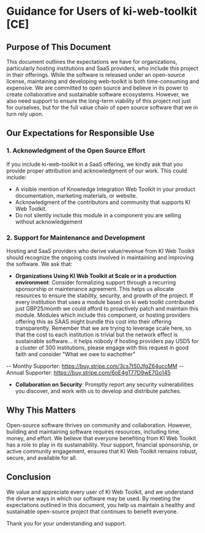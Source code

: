 
# Guidance for Users of ki-web-toolkit [CE]

## Purpose of This Document

This document outlines the expectations we have for organizations, particularly hosting institutions and SaaS providers, who include this project in their offerings. While the software is released under an open-source license, maintaining and developing web-toolkit is both time-consuming and expensive. We are committed to open source and believe in its power to create collaborative and sustainable software ecosystems. However, we also need support to ensure the long-term viability of this project not just for ourselves, but for the full value chain of open source software that we in turn rely upon.

## Our Expectations for Responsible Use

### 1. Acknowledgment of the Open Source Effort

If you include ki-web-toolkit in a SaaS offering, we kindly ask that you provide proper attribution and acknowledgment of our work. This could include:

- A visible mention of Knowledge Integration Web Toolkit in your product documentation, marketing materials, or website.
- Acknowledgment of the contributors and community that supports KI Web Toolkit.
- Do not silently include this module in a component you are selling without acknowledgement

### 2. Support for Maintenance and Development

Hosting and SaaS providers who derive value/revenue from KI Web Toolkit should recognize the ongoing costs involved in maintaining and improving the software. We ask that:

- **Organizations Using KI Web Toolkit at Scale or in a production environment**: Consider formalizing support through a recurring sponsorship or maintenance agreement. This helps us allocate resources to ensure the stability, security, and growth of the project. If every institution that uses a module based on ki web toolkt contributed just GBP25/month we could afford to proactively patch and maintain this module. Modules which include this component, or hosting providers offering this as SAAS might bundle this cost into their offering transparently. Remember that we are trying to leverage scale here, so that the cost to each institution is trivial but the network effect is sustainable software... it helps nobody if hosting providers pay USD5 for a cluster of 300 institutions, please engage with this request in good faith and consider "What we owe to eachother"

-- Monthy Supporter: https://buy.stripe.com/3cs7t50JfgZ64uccMM
-- Annual Supporter: https://buy.stripe.com/6oE4gT77D9wE7Go145

- **Collaboration on Security**: Promptly report any security vulnerabilities you discover, and work with us to develop and distribute patches.

## Why This Matters

Open-source software thrives on community and collaboration. However, building and maintaining software requires resources, including time, money, and effort. We believe that everyone benefiting from KI Web Toolkit has a role to play in its sustainability. Your support, financial sponsorship, or active community engagement, ensures that KI Web Toolkit remains robust, secure, and available for all.

## Conclusion

We value and appreciate every user of KI Web Toolkit, and we understand the diverse ways in which our software may be used. By meeting the expectations outlined in this document, you help us maintain a healthy and sustainable open-source project that continues to benefit everyone.

Thank you for your understanding and support.
